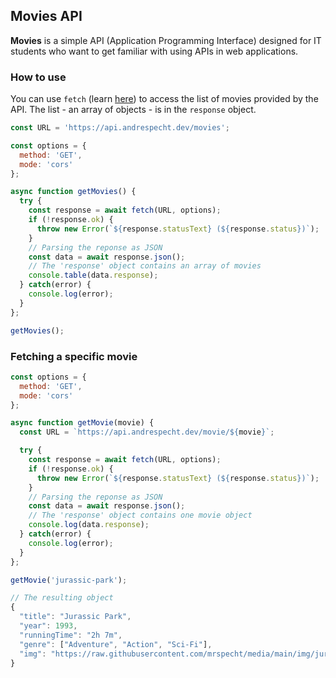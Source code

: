 ## Movies API

**Movies** is a simple API (Application Programming Interface) designed 
for IT students who want to get familiar with using APIs in web applications.

### How to use

You can use ```fetch``` (learn [here](https://github.com/mrspecht/fetch-api)) to 
access the list of movies provided by the API. The list - an array of objects - 
is in the ```response``` object.

```javascript
const URL = 'https://api.andrespecht.dev/movies';

const options = {
  method: 'GET',
  mode: 'cors'
};

async function getMovies() {
  try {
    const response = await fetch(URL, options);
    if (!response.ok) {
      throw new Error(`${response.statusText} (${response.status})`);
    }
    // Parsing the reponse as JSON
    const data = await response.json();
    // The 'response' object contains an array of movies
    console.table(data.response);
  } catch(error) {
    console.log(error);
  }
};

getMovies();
```

### Fetching a specific movie

```javascript
const options = {
  method: 'GET',
  mode: 'cors'
};

async function getMovie(movie) {
  const URL = `https://api.andrespecht.dev/movie/${movie}`;

  try {
    const response = await fetch(URL, options);
    if (!response.ok) {
      throw new Error(`${response.statusText} (${response.status})`);
    }
    // Parsing the reponse as JSON
    const data = await response.json();
    // The 'response' object contains one movie object
    console.log(data.response);
  } catch(error) {
    console.log(error);
  }
};

getMovie('jurassic-park');

// The resulting object
{
  "title": "Jurassic Park",
  "year": 1993,
  "runningTime": "2h 7m",
  "genre": ["Adventure", "Action", "Sci-Fi"],
  "img": "https://raw.githubusercontent.com/mrspecht/media/main/img/jurassic-park.jpg"
}
```